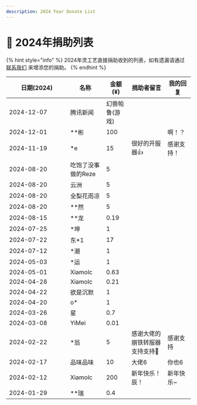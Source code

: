 ```yaml
---
description: 2024 Year Donate List
---
```


# 🐲 2024年捐助列表

{% hint style="info" %}
2024年灵工艺直接捐助收到的列表，如有遗漏请通过 [联系我们](../contact.md) 来增添您的捐助。
{% endhint %}

<table><thead><tr><th width="151">日期(2024)</th><th>名称</th><th>金额(¥)</th><th>捐助者留言</th><th>我的回复</th></tr></thead><tbody><tr><td>2024-12-07</td><td>腾讯新闻</td><td>幻兽帕鲁(游戏)</td><td></td><td></td></tr><tr><td>2024-12-01</td><td>**彬</td><td>100</td><td></td><td>啊！？</td></tr><tr><td>2024-11-19</td><td>*e</td><td>15</td><td>很好的开服器👍</td><td>感谢支持！</td></tr><tr><td>2024-08-20</td><td>吃饱了没事做的Reze</td><td>5</td><td></td><td></td></tr><tr><td>2024-08-20</td><td>云洲</td><td>5</td><td></td><td></td></tr><tr><td>2024-08-20</td><td>全梨花雨凉</td><td>5</td><td></td><td></td></tr><tr><td>2024-08-20</td><td>**然</td><td>5</td><td></td><td></td></tr><tr><td>2024-08-15</td><td>**龙</td><td>0.19</td><td></td><td></td></tr><tr><td>2024-07-25</td><td>*坤</td><td>1</td><td></td><td></td></tr><tr><td>2024-07-22</td><td>东*1</td><td>17</td><td></td><td></td></tr><tr><td>2024-07-12</td><td>*潮</td><td>1</td><td></td><td></td></tr><tr><td>2024-05-03</td><td>*运</td><td>1</td><td></td><td></td></tr><tr><td>2024-05-01</td><td>Xiamolc</td><td>0.63</td><td></td><td></td></tr><tr><td>2024-04-28</td><td>Xiamolc</td><td>0.21</td><td></td><td></td></tr><tr><td>2024-04-22</td><td>欲是沉默</td><td>1</td><td></td><td></td></tr><tr><td>2024-04-20</td><td>o*</td><td>1</td><td></td><td></td></tr><tr><td>2024-03-26</td><td>星</td><td>0.7</td><td></td><td></td></tr><tr><td>2024-03-08</td><td>YiMei</td><td>0.01</td><td></td><td></td></tr><tr><td>2024-02-22</td><td>*翁</td><td>5</td><td>感谢大佬的崩铁转服器 支持支持👊</td><td>感谢支持</td></tr><tr><td>2024-02-17</td><td>品味品味</td><td>10</td><td>大佬6</td><td>你也6</td></tr><tr><td>2024-02-12</td><td>Xiamolc</td><td>200</td><td>新年快乐！辰！</td><td>新年快乐~</td></tr><tr><td>2024-01-29</td><td>**瑞</td><td>0.4</td><td></td><td></td></tr></tbody></table>
